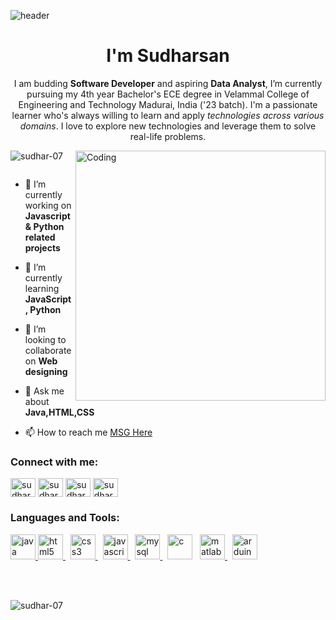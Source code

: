![header](https://camo.githubusercontent.com/2d97fc6917462d31a885631ec887824db6974df46eccea2ae131ff3ece798a0a/68747470733a2f2f63617073756c652d72656e6465722e76657263656c2e6170702f6170693f747970653d776176696e6726636f6c6f723d6772616469656e7426746578743d48656c6c6f21266865696768743d3130302673656374696f6e3d686561646572)
<h1 align="center">I'm Sudharsan</h1>
<p align="center">I am budding <b>Software Developer</b> and aspiring <b>Data Analyst</b>, I’m currently pursuing my 4th year Bachelor's ECE degree in Velammal College of Engineering and Technology Madurai, India ('23 batch). I'm a passionate learner who's always willing to learn and apply <i>technologies across various domains</i>. I love to explore new technologies and leverage them to solve real-life problems.</p>


<img align="right" alt="Coding" width="400" src="https://camo.githubusercontent.com/5ddf73ad3a205111cf8c686f687fc216c2946a75005718c8da5b837ad9de78c9/68747470733a2f2f7468756d62732e6766796361742e636f6d2f4576696c4e657874446576696c666973682d736d616c6c2e676966">

<p align="left"> <img src="https://komarev.com/ghpvc/?username=sudhar-07&label=Profile%20views&color=0e75b6&style=flat" alt="sudhar-07" /> </p>

<p align="left"> <a href="https://twitter.com/" target="blank"><img src="https://img.shields.io/twitter/follow/?logo=twitter&style=for-the-badge" alt="" /></a> </p>

- 🔭 I’m currently working on **Javascript & Python related projects**

- 🌱 I’m currently learning **JavaScript, Python**

- 👯 I’m looking to collaborate on **Web designing**

- 💬 Ask me about **Java,HTML,CSS**

- 📫 How to reach me <a href ="sudharson519@gmail.com" target="blank"> MSG Here </a>

<h3 align="left">Connect with me:</h3>
<p align="left">
<a href="https://linkedin.com/in/sudharsan r" target="blank"><img align="center" src="https://cdn.icon-icons.com/icons2/2428/PNG/512/linkedin_black_logo_icon_147114.png" alt="sudharsan r" height="30" width="40" /></a>
<a href="https://www.codechef.com/users/sudharsan121" target="blank"><img align="center" src="https://cdn.jsdelivr.net/npm/simple-icons@3.1.0/icons/codechef.svg" alt="sudharsan121" height="30" width="40" /></a>
<a href="https://www.hackerrank.com/sudharson519" target="blank"><img align="center" src="https://cdn.iconscout.com/icon/free/png-256/hackerrank-3628233-3031053.png" alt="sudharson519" height="30" width="40" /></a>
<a href="https://www.leetcode.com/sudharsan07" target="blank"><img align="center" src="https://leetcode.com/static/images/LeetCode_logo_rvs.png" alt="sudharsan07" height="30" width="40" /></a>
</p>

<h3 align="left">Languages and Tools:</h3>
<p align="left"> 
<a href="https://www.java.com" target="_blank" rel="noreferrer"> <img src="https://brandslogos.com/wp-content/uploads/images/large/java-logo-1.png" alt="java" width="40" height="40"/> </a>  <a href="https://www.w3.org/html/" target="_blank" rel="noreferrer"> <img src="https://www.ujudebug.com/wp-content/uploads/2022/07/html-logo-transparent.png" alt="html5" width="40" height="40"/> </a>&nbsp <a href="https://www.w3schools.com/css/" target="_blank" rel="noreferrer"> <img src="https://cdn.iconscout.com/icon/free/png-256/css-3215385-2673803.png" alt="css3" width="40" height="40"/> </a> &nbsp <a href="https://developer.mozilla.org/en-US/docs/Web/JavaScript" target="_blank" rel="noreferrer"> <img src="https://brandslogos.com/wp-content/uploads/images/large/javascript-logo.png" alt="javascript" width="40" height="40"/> </a> &nbsp <a href="https://www.mysql.com/" target="_blank" rel="noreferrer"> <img src="https://icon2.cleanpng.com/20180803/bx/kisspng-mysql-database-image-vector-graphics-integrations-opsview-5b648f451747c6.6957402115333169330954.jpg" alt="mysql" width="40" height="40"/> </a>&nbsp  <a href="https://www.cprogramming.com/" target="_blank" rel="noreferrer"><img src="https://upload.wikimedia.org/wikipedia/commons/thumb/1/18/C_Programming_Language.svg/1200px-C_Programming_Language.svg.png" alt="c" width="40" height="40"/></a>
 &nbsp <a href="https://www.mathworks.com/" target="_blank" rel="noreferrer"> <img src="https://upload.wikimedia.org/wikipedia/commons/2/21/Matlab_Logo.png" alt="matlab" width="40" height="40"/> </a> &nbsp <a href="https://www.arduino.cc/" target="_blank" rel="noreferrer"><img src="https://cdn.worldvectorlogo.com/logos/arduino-1.svg" alt="arduino" width="40" height="40"/></a></p>
<br><br><p><img align="left" src="https://github-readme-stats.vercel.app/api/top-langs?username=sudhar-07&show_icons=true&locale=en&layout=compact" alt="sudhar-07" /></p>

<!--<p>&nbsp;<img align="center" src="https://github-readme-stats.vercel.app/api?username=sudhar-07&show_icons=true&locale=en" alt="sudhar-07" /></p>-->

<!--<p><img align="center" src="https://github-readme-streak-stats.herokuapp.com/?user=sudhar-07&" alt="sudhar-07" /></p>
-->
<!-- ![Snake animation](https://github.com/SUDHAR-07/SUDHAR-07/blob/output/github-contribution-grid-snake.svg) -->
